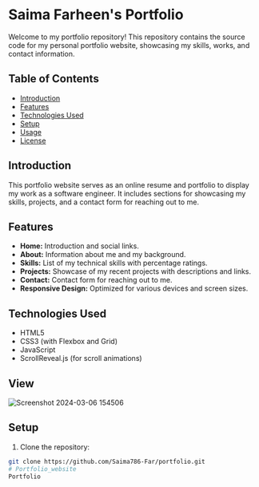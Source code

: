 # Saima Farheen's Portfolio

Welcome to my portfolio repository! This repository contains the source code for my personal portfolio website, showcasing my skills, works, and contact information.

## Table of Contents

- [Introduction](#introduction)
- [Features](#features)
- [Technologies Used](#technologies-used)
- [Setup](#setup)
- [Usage](#usage)
- [License](#license)

## Introduction

This portfolio website serves as an online resume and portfolio to display my work as a software engineer. It includes sections for showcasing my skills, projects, and a contact form for reaching out to me.

## Features

- **Home:** Introduction and social links.
- **About:** Information about me and my background.
- **Skills:** List of my technical skills with percentage ratings.
- **Projects:** Showcase of my recent projects with descriptions and links.
- **Contact:** Contact form for reaching out to me.
- **Responsive Design:** Optimized for various devices and screen sizes.

## Technologies Used

- HTML5
- CSS3 (with Flexbox and Grid)
- JavaScript
- ScrollReveal.js (for scroll animations)
  
## View
![Screenshot 2024-03-06 154506](https://github.com/Saima786-Far/Portfolio_website/assets/84591699/95a1ec76-9cb6-4535-8c63-7daceae017f2)


## Setup

1. Clone the repository:

```bash
git clone https://github.com/Saima786-Far/portfolio.git
# Portfolio_website
Portfolio

